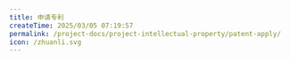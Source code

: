 ```yaml
---
title: 申请专利
createTime: 2025/03/05 07:19:57
permalink: /project-docs/project-intellectual-property/patent-apply/
icon: /zhuanli.svg
---
```

